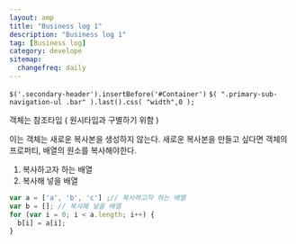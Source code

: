 ```yaml
---
layout: amp
title: "Business log 1"
description: "Business log 1"
tag: [Business log]
category: develope
sitemap:
  changefreq: daily
---
```


 `$('.secondary-header').insertBefore('#Container')`
 `$( ".primary-sub-navigation-ul .bar" ).last().css( "width",0 );`

객체는 참조타입 ( 원시타입과 구별하기 위함 )

이는 객체는 새로운 복사본을 생성하지 않는다.
새로운 복사본을 만들고 싶다면
객체의 프로퍼티, 배열의 원소를 복사해야한다.

1. 복사하고자 하는 배열
2. 복사해 넣을 배열

```javascript
var a = ['a', 'b', 'c'] ;// 복사하고자 하는 배열
var b = []; // 복사해 넣을 배열
for (var i = 0; i < a.length; i++) {
  b[i] = a[i];
}
```
